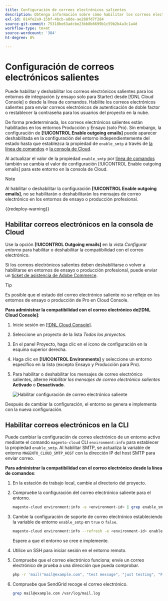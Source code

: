 ```yaml
---
title: Configuración de correos electrónicos salientes
description: Obtenga información sobre cómo habilitar los correos electrónicos salientes para Adobe Commerce en la infraestructura en la nube.
exl-id: 814fe2a9-15bf-4bcb-a8de-ae288fd7f284
source-git-commit: 75318be63adcbe23bb8b6699b1c59b2b4a3c1a4d
workflow-type: tm+mt
source-wordcount: '384'
ht-degree: 0%

---
```


# Configuración de correos electrónicos salientes

Puede habilitar y deshabilitar los correos electrónicos salientes para los entornos de integración (y ensayo solo para Starter) desde [!DNL Cloud Console] o desde la línea de comandos. Habilite los correos electrónicos salientes para enviar correos electrónicos de autenticación de doble factor o restablecer la contraseña para los usuarios del proyecto en la nube.

De forma predeterminada, los correos electrónicos salientes están habilitados en los entornos Producción y Ensayo (solo Pro). Sin embargo, la configuración de **[!UICONTROL Enable outgoing emails]** puede aparecer deshabilitada en la configuración del entorno independientemente del estado hasta que establezca la propiedad de `enable_smtp` a través de [la línea de comandos](#enable-emails-in-the-cli) o [la consola de Cloud](outgoing-emails.md#enable-emails-in-the-cloud-console).

Al actualizar el valor de la propiedad `enable_smtp` por [línea de comandos](#enable-emails-in-the-cli) también se cambia el valor de configuración [!UICONTROL Enable outgoing emails] para este entorno en la consola de Cloud.

>[!NOTE]
>
>Al habilitar o deshabilitar la configuración **[!UICONTROL Enable outgoing emails]**, no se habilitarán o deshabilitarán los mensajes de correo electrónico en los entornos de ensayo o producción profesional.

{{redeploy-warning}}

## Habilitar correos electrónicos en la consola de Cloud

Use la opción **[!UICONTROL Outgoing emails]** en la vista _Configurar entorno_ para habilitar o deshabilitar la compatibilidad con el correo electrónico.

Si los correos electrónicos salientes deben deshabilitarse o volver a habilitarse en entornos de ensayo o producción profesional, puede enviar un [ticket de asistencia de Adobe Commerce](https://experienceleague.adobe.com/en/docs/commerce-knowledge-base/kb/help-center-guide/magento-help-center-user-guide).

>[!TIP]
>
>Es posible que el estado del correo electrónico saliente no se refleje en los entornos de ensayo o producción de Pro en Cloud Console.

**Para administrar la compatibilidad con el correo electrónico de[!DNL Cloud Console]**:

1. Inicie sesión en [[!DNL Cloud Console]](https://console.adobecommerce.com).
1. Seleccione un proyecto de la lista _Todos los proyectos_.
1. En el panel Proyecto, haga clic en el icono de configuración en la esquina superior derecha.
1. Haga clic en **[!UICONTROL Environments]** y seleccione un entorno específico en la lista (excepto Ensayo y Producción para Pro).
1. Para habilitar o deshabilitar los mensajes de correo electrónico salientes, alterne _Habilitar los mensajes de correo electrónico salientes_ **Activado** o **Desactivado**.

   ![Habilitar configuración de correo electrónico saliente](../../assets/outgoing-emails.png)

Después de cambiar la configuración, el entorno se genera e implementa con la nueva configuración.

## Habilitar correos electrónicos en la CLI

Puede cambiar la configuración de correo electrónico de un entorno activo mediante el comando `magento-cloud` CLI `environment:info` para establecer la propiedad `enable_smtp`. Al habilitar SMTP, se actualiza la variable de entorno `MAGENTO_CLOUD_SMTP_HOST` con la dirección IP del host SMTP para enviar correo.

**Para administrar la compatibilidad con el correo electrónico desde la línea de comandos**:

1. En la estación de trabajo local, cambie al directorio del proyecto.

1. Compruebe la configuración del correo electrónico saliente para el entorno.

   ```bash
   magento-cloud environment:info -e <environment-id> | grep enable_smtp
   ```

1. Cambie la configuración de soporte de correo electrónico estableciendo la variable de entorno `enable_smtp` en `true` o `false`.

   ```bash
   magento-cloud environment:info --refresh -e <environment-id> enable_smtp true
   ```

   Espere a que el entorno se cree e implemente.

1. Utilice un SSH para iniciar sesión en el entorno remoto.

1. Compruebe que el correo electrónico funciona; envíe un correo electrónico de prueba a una dirección que pueda comprobar.

   ```bash
   php -r 'mail("mail@example.com", "test message", "just testing", "From: tester@example.com");'
   ```

1. Compruebe que SendGrid recoge el correo electrónico.

   ```bash
   grep mail@example.com /var/log/mail.log
   ```
